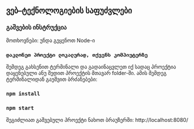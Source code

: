 
## ვებ–ტექნოლოგიების საფუძვლები

### გაშვების ინსტრუქცია

მოთხოვნები: უნდა გეყენოთ Node-ი

### `დაკლონეთ პროექტი ლოკალურად, თქვენს კომპიუტერზე`

შემდეგ გახსენით ტერმინალი და გადაინაცვლეთ იქ სადაც პროექტია დაყენებული ანუ შედით პროექტის მთავარ folder-ში. ამის შემდეგ ტერმინალიდან გაუშვით ბრძანებები:

### `npm install`

### `npm start`

შეგიძლიათ გაშვებული პროექტი ნახოთ ბრაუზერში: http://localhost:8080/
